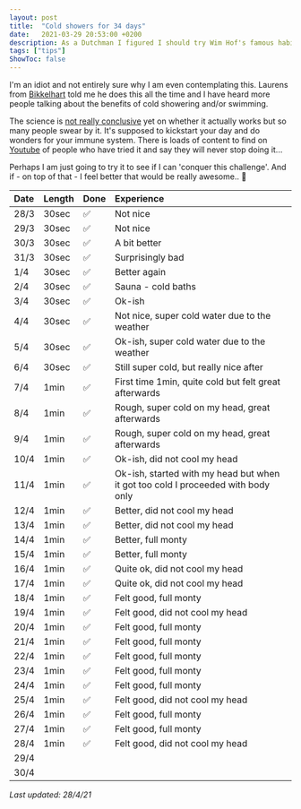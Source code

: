 ```yaml
---
layout: post
title:  "Cold showers for 34 days"
date:   2021-03-29 20:53:00 +0200
description: As a Dutchman I figured I should try Wim Hof's famous habit 
tags: ["tips"]
ShowToc: false
---
```


I'm an idiot and not entirely sure why I am even contemplating this. Laurens from [Bikkelhart](https://www.bikkelhart.com) told me he does this all the time and I have heard more people talking about the benefits of cold showering and/or swimming.

The science is [not really conclusive](https://www.volkskrant.nl/cultuur-media/alleen-als-het-ijs-en-ijskoud-is~bdc3f046/) yet on whether it actually works but so many people swear by it. It's supposed to kickstart your day and do wonders for your immune system. There is loads of content to find on [Youtube](https://www.youtube.com/results?search_query=cold+showers+wim+hof&sp=CAM%253D) of people who have tried it and say they will never stop doing it...

Perhaps I am just going to try it to see if I can 'conquer this challenge'. And if - on top of that - I feel better that would be really awesome.. 🤞

| Date | Length | Done | Experience |
|:--|:--|:--|:--|
| 28/3 | 30sec  | ✅ | Not nice |
| 29/3 | 30sec | ✅ | Not nice |
| 30/3 | 30sec | ✅ | A bit better |
| 31/3 | 30sec | ✅ | Surprisingly bad |
| 1/4 | 30sec | ✅ | Better again |
| 2/4 | 30sec | ✅ | Sauna - cold baths |
| 3/4 | 30sec | ✅ | Ok-ish |
| 4/4 | 30sec | ✅ | Not nice, super cold water due to the weather |
| 5/4 | 30sec | ✅ | Ok-ish, super cold water due to the weather |
| 6/4 | 30sec | ✅ | Still super cold, but really nice after |
| 7/4 | 1min | ✅ | First time 1min, quite cold but felt great afterwards |
| 8/4 | 1min | ✅ | Rough, super cold on my head, great afterwards |
| 9/4 | 1min | ✅ | Rough, super cold on my head, great afterwards |
| 10/4 | 1min | ✅ | Ok-ish, did not cool my head |
| 11/4 | 1min | ✅ | Ok-ish, started with my head but when it got too cold I proceeded with body only |
| 12/4 | 1min | ✅ | Better, did not cool my head |
| 13/4 | 1min | ✅ | Better, did not cool my head |
| 14/4 | 1min | ✅ | Better, full monty |
| 15/4 | 1min | ✅ | Better, full monty |
| 16/4 | 1min | ✅ | Quite ok, did not cool my head |
| 17/4 | 1min | ✅ | Quite ok, did not cool my head |
| 18/4 | 1min | ✅ | Felt good, full monty |
| 19/4 | 1min | ✅ | Felt good, did not cool my head |
| 20/4 | 1min | ✅ | Felt good, full monty |
| 21/4 | 1min | ✅ | Felt good, full monty |
| 22/4 | 1min | ✅ | Felt good, full monty |
| 23/4 | 1min | ✅ | Felt good, full monty |
| 24/4 | 1min | ✅ | Felt good, full monty |
| 25/4 | 1min | ✅ | Felt good, did not cool my head |
| 26/4 | 1min | ✅ | Felt good, full monty |
| 27/4 | 1min | ✅ | Felt good, full monty |
| 28/4 | 1min | ✅ | Felt good, did not cool my head |
| 29/4 |  |  |
| 30/4 |  |  |

_Last updated: 28/4/21_